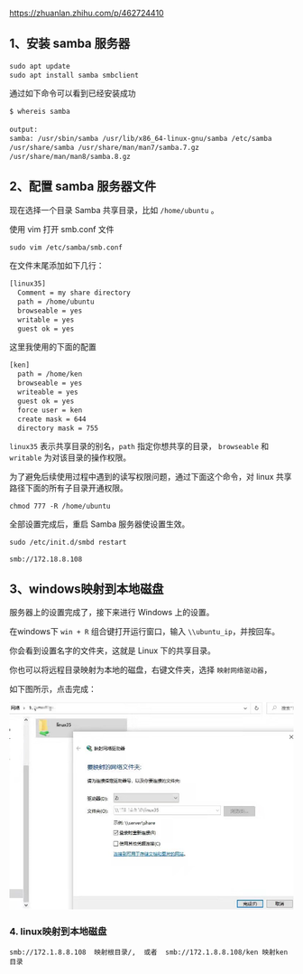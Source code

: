 



https://zhuanlan.zhihu.com/p/462724410



## 1、安装 samba 服务器

```python3
sudo apt update
sudo apt install samba smbclient
```

通过如下命令可以看到已经安装成功

```console
$ whereis samba

output:
samba: /usr/sbin/samba /usr/lib/x86_64-linux-gnu/samba /etc/samba /usr/share/samba /usr/share/man/man7/samba.7.gz /usr/share/man/man8/samba.8.gz
```

## 2、**配置 samba 服务器文件**

现在选择一个目录 Samba 共享目录，比如 `/home/ubuntu` 。

使用 vim 打开 smb.conf 文件

```text
sudo vim /etc/samba/smb.conf
```

在文件末尾添加如下几行：

```text
[linux35]
  Comment = my share directory
  path = /home/ubuntu
  browseable = yes
  writable = yes
  guest ok = yes
```





这里我使用的下面的配置

```
[ken]
  path = /home/ken
  browseable = yes
  writeable = yes
  guest ok = yes
  force user = ken
  create mask = 644
  directory mask = 755
```





`linux35` 表示共享目录的别名，`path` 指定你想共享的目录， `browseable` 和 `writable` 为对该目录的操作权限。

为了避免后续使用过程中遇到的读写权限问题，通过下面这个命令，对 linux 共享路径下面的所有子目录开通权限。

```text
chmod 777 -R /home/ubuntu
```

全部设置完成后，重启 Samba 服务器使设置生效。

```text
sudo /etc/init.d/smbd restart
```





```
smb://172.18.8.108
```











## 3、windows映射到本地磁盘

服务器上的设置完成了，接下来进行 Windows 上的设置。

在windows下 `win + R` 组合键打开运行窗口，输入 `\\ubuntu_ip`，并按回车。

你会看到设置名字的文件夹，这就是 Linux 下的共享目录。

你也可以将远程目录映射为本地的磁盘，右键文件夹，选择 `映射网络驱动器`，

如下图所示，点击完成：

 ![img](samba.assets/v2-e908fbb203e1b618228829b99eaaf4a4_r.jpg)





### 4. linux映射到本地磁盘

```
smb://172.1.8.8.108  映射根目录/,  或者  smb://172.1.8.8.108/ken 映射ken目录
```

